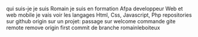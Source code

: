 qui suis-je
je suis Romain
je suis en formation Afpa developpeur Web et web mobile
je vais voir les langages Html, Css, Javascript, Php
repositories sur github origin sur un projet:
passage sur welcome
commande gite remote remove origin
first commit de branche romainleboiteux
